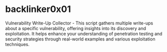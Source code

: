 # backlinker0x01
Vulnerability Write-Up Collector  - This script gathers multiple write-ups about a specific vulnerability, offering insights into its discovery and exploitation. It helps enhance your understanding of penetration testing and security strategies through real-world examples and various exploitation techniques.
